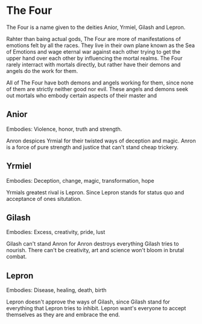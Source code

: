 # The Four

The Four is a name given to the deities Anior, Yrmiel, Gilash and Lepron.  

Rahter than baing actual gods, The Four are more of manifestations of emotions
felt by all the races. They live in their own plane known as the Sea of Emotions
and wage eternal war against each other trying to get the upper hand over each 
other by influencing the mortal realms. The Four rarely interract with mortals
directly, but rather have their demons and angels do the work for them.

All of The Four have both demons and angels working for them, since none of them
are strictly neither good nor evil. These angels and demons seek out mortals
who embody certain aspects of their master and 

## Anior

Embodies: Violence, honor, truth and strength.  

Anron despices Yrmial for their twisted ways of deception and magic. Anron is 
a force of pure strength and justice that can't stand cheap trickery.

## Yrmiel

Embodies: Deception, change, magic, transformation, hope  

Yrmials greatest rival is Lepron. Since Lepron stands for status quo and 
acceptance of ones situtation.

## Gilash

Embodies: Excess, creativity, pride, lust

Gilash can't stand Anron for Anron destroys everything Gilash tries to nourish.
There can't be creativity, art and science won't bloom in brutal combat.

## Lepron

Embodies: Disease, healing, death, birth  

Lepron doesn't approve the ways of Gilash, since Gilash stand for everything 
that Lepron tries to inhibit. Lepron want's everyone to accept themselves as 
they are and embrace the end.
